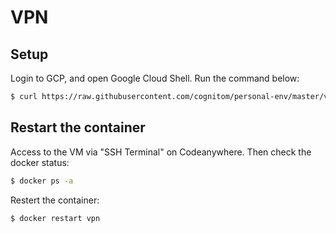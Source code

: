 # VPN

## Setup

Login to GCP, and open Google Cloud Shell. Run the command below: 

```bash
$ curl https://raw.githubusercontent.com/cognitom/personal-env/master/vpn/create.sh | bash -s YOUR_VPN_IPSEC_PSK YOUR_VPN_USER YOUR_VPN_PASSWORD
```

## Restart the container

Access to the VM via "SSH Terminal" on Codeanywhere. Then check the docker status:

```bash
$ docker ps -a
```

Restert the container:

```bash
$ docker restart vpn
```
